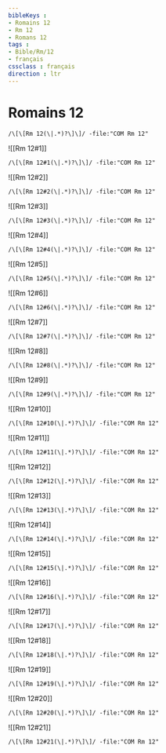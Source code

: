 ```yaml
---
bibleKeys : 
- Romains 12
- Rm 12
- Romans 12
tags : 
- Bible/Rm/12
- français
cssclass : français
direction : ltr
---
```


# Romains 12

```query
/\[\[Rm 12(\|.*)?\]\]/ -file:"COM Rm 12"
```



![[Rm 12#1]]

```query
/\[\[Rm 12#1(\|.*)?\]\]/ -file:"COM Rm 12"
```

![[Rm 12#2]]

```query
/\[\[Rm 12#2(\|.*)?\]\]/ -file:"COM Rm 12"
```

![[Rm 12#3]]

```query
/\[\[Rm 12#3(\|.*)?\]\]/ -file:"COM Rm 12"
```

![[Rm 12#4]]

```query
/\[\[Rm 12#4(\|.*)?\]\]/ -file:"COM Rm 12"
```

![[Rm 12#5]]

```query
/\[\[Rm 12#5(\|.*)?\]\]/ -file:"COM Rm 12"
```

![[Rm 12#6]]

```query
/\[\[Rm 12#6(\|.*)?\]\]/ -file:"COM Rm 12"
```

![[Rm 12#7]]

```query
/\[\[Rm 12#7(\|.*)?\]\]/ -file:"COM Rm 12"
```

![[Rm 12#8]]

```query
/\[\[Rm 12#8(\|.*)?\]\]/ -file:"COM Rm 12"
```

![[Rm 12#9]]

```query
/\[\[Rm 12#9(\|.*)?\]\]/ -file:"COM Rm 12"
```

![[Rm 12#10]]

```query
/\[\[Rm 12#10(\|.*)?\]\]/ -file:"COM Rm 12"
```

![[Rm 12#11]]

```query
/\[\[Rm 12#11(\|.*)?\]\]/ -file:"COM Rm 12"
```

![[Rm 12#12]]

```query
/\[\[Rm 12#12(\|.*)?\]\]/ -file:"COM Rm 12"
```

![[Rm 12#13]]

```query
/\[\[Rm 12#13(\|.*)?\]\]/ -file:"COM Rm 12"
```

![[Rm 12#14]]

```query
/\[\[Rm 12#14(\|.*)?\]\]/ -file:"COM Rm 12"
```

![[Rm 12#15]]

```query
/\[\[Rm 12#15(\|.*)?\]\]/ -file:"COM Rm 12"
```

![[Rm 12#16]]

```query
/\[\[Rm 12#16(\|.*)?\]\]/ -file:"COM Rm 12"
```

![[Rm 12#17]]

```query
/\[\[Rm 12#17(\|.*)?\]\]/ -file:"COM Rm 12"
```

![[Rm 12#18]]

```query
/\[\[Rm 12#18(\|.*)?\]\]/ -file:"COM Rm 12"
```

![[Rm 12#19]]

```query
/\[\[Rm 12#19(\|.*)?\]\]/ -file:"COM Rm 12"
```

![[Rm 12#20]]

```query
/\[\[Rm 12#20(\|.*)?\]\]/ -file:"COM Rm 12"
```

![[Rm 12#21]]

```query
/\[\[Rm 12#21(\|.*)?\]\]/ -file:"COM Rm 12"
```

